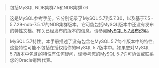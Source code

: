 > 包括MySQL NDB集群7.5和NDB集群7.6

> 这是MySQL参考手册。它分别记录了MySQL 5.7到5.7.30，以及基于7.5 - 5.7.29-ndb-7.5.17的NDB集群版本。它可能包括MySQL版本中还没有发布的特性文档。有关已经发布的版本的信息，请参阅[MySQL 5.7发布说明](https://docs.oracle.com/cd/E17952_01/mysql-5.7-relnotes-en/)。

> MySQL 5.7特性。本手册描述了没有包含在MySQL 5.7每个版本中的特性;这些特性可能不包括在授权给你的MySQL 5.7版本中。如果您对MySQL 5.7版本中包含的特性有任何疑问，请参考您的MySQL 5.7许可协议或联系您的Oracle销售代表。